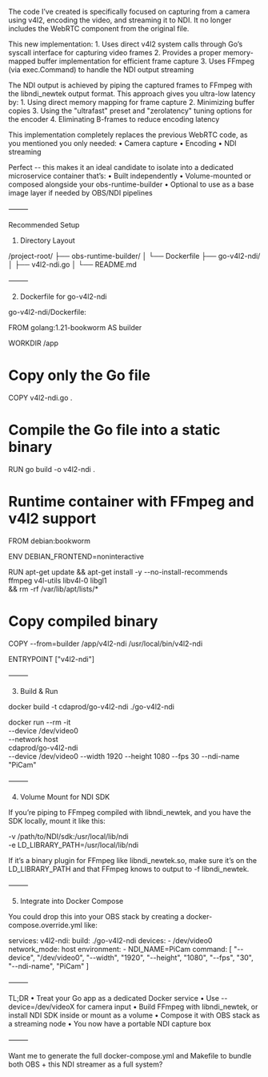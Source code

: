 The code I’ve created is specifically focused on capturing from a camera using v4l2, encoding the video, and streaming it to NDI. It no longer includes the WebRTC component from the original file.

This new implementation:
	1.	Uses direct v4l2 system calls through Go’s syscall interface for capturing video frames
	2.	Provides a proper memory-mapped buffer implementation for efficient frame capture
	3.	Uses FFmpeg (via exec.Command) to handle the NDI output streaming
	
The NDI output is achieved by piping the captured frames to FFmpeg with the libndi_newtek output format. This approach gives you ultra-low latency by:
	1.	Using direct memory mapping for frame capture
	2.	Minimizing buffer copies
	3.	Using the "ultrafast" preset and "zerolatency" tuning options for the encoder
	4.	Eliminating B-frames to reduce encoding latency

This implementation completely replaces the previous WebRTC code, as you mentioned you only needed:
	•	Camera capture
	•	Encoding
	•	NDI streaming
	
Perfect -- this makes it an ideal candidate to isolate into a dedicated microservice container that’s:
	•	Built independently
	•	Volume-mounted or composed alongside your obs-runtime-builder
	•	Optional to use as a base image layer if needed by OBS/NDI pipelines

⸻

Recommended Setup

1. Directory Layout

/project-root/
├── obs-runtime-builder/
│   └── Dockerfile
├── go-v4l2-ndi/
│   ├── v4l2-ndi.go
│   └── README.md



⸻

2. Dockerfile for go-v4l2-ndi

go-v4l2-ndi/Dockerfile:

FROM golang:1.21-bookworm AS builder

WORKDIR /app

# Copy only the Go file
COPY v4l2-ndi.go .

# Compile the Go file into a static binary
RUN go build -o v4l2-ndi .

# Runtime container with FFmpeg and v4l2 support
FROM debian:bookworm

ENV DEBIAN_FRONTEND=noninteractive

RUN apt-get update && apt-get install -y --no-install-recommends \
    ffmpeg v4l-utils libv4l-0 libgl1 \
    && rm -rf /var/lib/apt/lists/*

# Copy compiled binary
COPY --from=builder /app/v4l2-ndi /usr/local/bin/v4l2-ndi

ENTRYPOINT ["v4l2-ndi"]



⸻

3. Build & Run

docker build -t cdaprod/go-v4l2-ndi ./go-v4l2-ndi

docker run --rm -it \
  --device /dev/video0 \
  --network host \
  cdaprod/go-v4l2-ndi \
  --device /dev/video0 --width 1920 --height 1080 --fps 30 --ndi-name "PiCam"



⸻

4. Volume Mount for NDI SDK

If you’re piping to FFmpeg compiled with libndi_newtek, and you have the SDK locally, mount it like this:

-v /path/to/NDI/sdk:/usr/local/lib/ndi \
-e LD_LIBRARY_PATH=/usr/local/lib/ndi

If it’s a binary plugin for FFmpeg like libndi_newtek.so, make sure it’s on the LD_LIBRARY_PATH and that FFmpeg knows to output to -f libndi_newtek.

⸻

5. Integrate into Docker Compose

You could drop this into your OBS stack by creating a docker-compose.override.yml like:

services:
  v4l2-ndi:
    build: ./go-v4l2-ndi
    devices:
      - /dev/video0
    network_mode: host
    environment:
      - NDI_NAME=PiCam
    command: [
      "--device", "/dev/video0",
      "--width", "1920",
      "--height", "1080",
      "--fps", "30",
      "--ndi-name", "PiCam"
    ]



⸻

TL;DR
	•	Treat your Go app as a dedicated Docker service
	•	Use --device=/dev/videoX for camera input
	•	Build FFmpeg with libndi_newtek, or install NDI SDK inside or mount as a volume
	•	Compose it with OBS stack as a streaming node
	•	You now have a portable NDI capture box

⸻

Want me to generate the full docker-compose.yml and Makefile to bundle both OBS + this NDI streamer as a full system?
